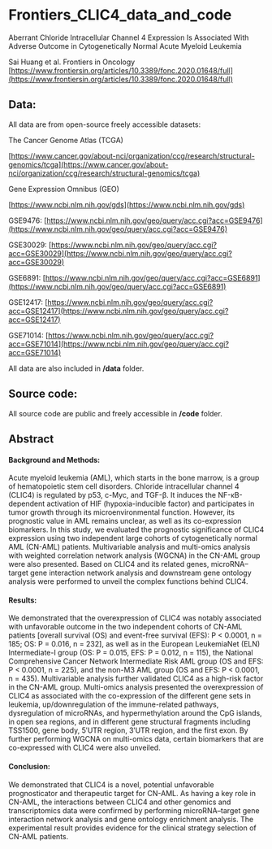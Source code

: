 # Frontiers_CLIC4_data_and_code
Aberrant Chloride Intracellular Channel 4 Expression Is Associated With Adverse Outcome in Cytogenetically Normal Acute Myeloid Leukemia

Sai Huang et al. Frontiers in Oncology
[https://www.frontiersin.org/articles/10.3389/fonc.2020.01648/full](https://www.frontiersin.org/articles/10.3389/fonc.2020.01648/full)

## Data:
All data are from open-source freely accessible datasets:

The Cancer Genome Atlas (TCGA)

[https://www.cancer.gov/about-nci/organization/ccg/research/structural-genomics/tcga](https://www.cancer.gov/about-nci/organization/ccg/research/structural-genomics/tcga)

Gene Expression Omnibus (GEO)

[https://www.ncbi.nlm.nih.gov/gds](https://www.ncbi.nlm.nih.gov/gds)

GSE9476: [https://www.ncbi.nlm.nih.gov/geo/query/acc.cgi?acc=GSE9476](https://www.ncbi.nlm.nih.gov/geo/query/acc.cgi?acc=GSE9476)

GSE30029: [https://www.ncbi.nlm.nih.gov/geo/query/acc.cgi?acc=GSE30029](https://www.ncbi.nlm.nih.gov/geo/query/acc.cgi?acc=GSE30029)

GSE6891: [https://www.ncbi.nlm.nih.gov/geo/query/acc.cgi?acc=GSE6891](https://www.ncbi.nlm.nih.gov/geo/query/acc.cgi?acc=GSE6891)

GSE12417: [https://www.ncbi.nlm.nih.gov/geo/query/acc.cgi?acc=GSE12417](https://www.ncbi.nlm.nih.gov/geo/query/acc.cgi?acc=GSE12417)

GSE71014: [https://www.ncbi.nlm.nih.gov/geo/query/acc.cgi?acc=GSE71014](https://www.ncbi.nlm.nih.gov/geo/query/acc.cgi?acc=GSE71014)



All data are also included in **/data** folder.

## Source code:
All source code are public and freely accessible in **/code** folder.

## Abstract
#### Background and Methods:
Acute myeloid leukemia (AML), which starts in the bone marrow, is a group of hematopoietic stem cell disorders. Chloride intracellular channel 4 (CLIC4) is regulated by p53, c-Myc, and TGF-β. It induces the NF-κB-dependent activation of HIF (hypoxia-inducible factor) and participates in tumor growth through its microenvironmental function. However, its prognostic value in AML remains unclear, as well as its co-expression biomarkers. In this study, we evaluated the prognostic significance of CLIC4 expression using two independent large cohorts of cytogenetically normal AML (CN-AML) patients. Multivariable analysis and multi-omics analysis with weighted correlation network analysis (WGCNA) in the CN-AML group were also presented. Based on CLIC4 and its related genes, microRNA–target gene interaction network analysis and downstream gene ontology analysis were performed to unveil the complex functions behind CLIC4.

#### Results:
We demonstrated that the overexpression of CLIC4 was notably associated with unfavorable outcome in the two independent cohorts of CN-AML patients [overall survival (OS) and event-free survival (EFS): P < 0.0001, n = 185; OS: P = 0.016, n = 232], as well as in the European LeukemiaNet (ELN) Intermediate-I group (OS: P = 0.015, EFS: P = 0.012, n = 115), the National Comprehensive Cancer Network Intermediate Risk AML group (OS and EFS: P < 0.0001, n = 225), and the non-M3 AML group (OS and EFS: P < 0.0001, n = 435). Multivariable analysis further validated CLIC4 as a high-risk factor in the CN-AML group. Multi-omics analysis presented the overexpression of CLIC4 as associated with the co-expression of the different gene sets in leukemia, up/downregulation of the immune-related pathways, dysregulation of microRNAs, and hypermethylation around the CpG islands, in open sea regions, and in different gene structural fragments including TSS1500, gene body, 5′UTR region, 3′UTR region, and the first exon. By further performing WGCNA on multi-omics data, certain biomarkers that are co-expressed with CLIC4 were also unveiled.

#### Conclusion:
We demonstrated that CLIC4 is a novel, potential unfavorable prognosticator and therapeutic target for CN-AML. As having a key role in CN-AML, the interactions between CLIC4 and other genomics and transcriptomics data were confirmed by performing microRNA–target gene interaction network analysis and gene ontology enrichment analysis. The experimental result provides evidence for the clinical strategy selection of CN-AML patients.

